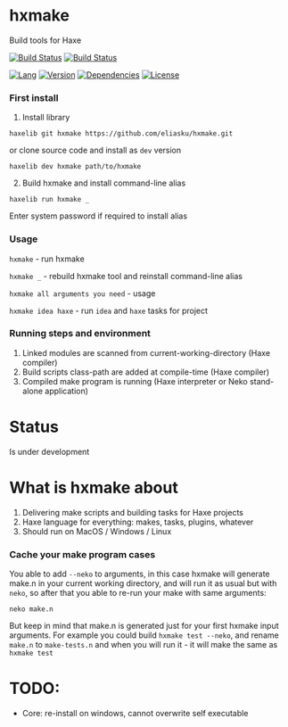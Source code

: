 # hxmake
Build tools for Haxe

[![Build Status](https://travis-ci.org/eliasku/hxmake.svg?branch=master)](https://travis-ci.org/eliasku/hxmake)
[![Build Status](https://ci.appveyor.com/api/projects/status/lxmpp7d9pfoyd7dq/branch/master?svg=true)](https://ci.appveyor.com/project/eliasku/hxmake/branch/master)

[![Lang](https://img.shields.io/badge/language-haxe-orange.svg)](http://haxe.org)
[![Version](https://img.shields.io/badge/version-v0.0.1-green.svg)](https://github.com/eliasku/hxmake)
[![Dependencies](https://img.shields.io/badge/dependencies-none-green.svg)](https://github.com/eliasku/hxmake/blob/master/haxelib.json)
[![License](https://img.shields.io/badge/license-MIT-blue.svg)](http://opensource.org/licenses/MIT)

### First install
1. Install library

`haxelib git hxmake https://github.com/eliasku/hxmake.git`

or clone source code and install as `dev` version

`haxelib dev hxmake path/to/hxmake`

2. Build hxmake and install command-line alias

`haxelib run hxmake _`

Enter system password if required to install alias

### Usage
`hxmake` - run hxmake

`hxmake _` - rebuild hxmake tool and reinstall command-line alias

`hxmake all arguments you need` - usage

`hxmake idea haxe` - run `idea` and `haxe` tasks for project

### Running steps and environment
1. Linked modules are scanned from current-working-directory (Haxe compiler)
2. Build scripts class-path are added at compile-time (Haxe compiler)
3. Compiled make program is running (Haxe interpreter or Neko stand-alone application)

# Status
Is under development

# What is hxmake about
1. Delivering make scripts and building tasks for Haxe projects
2. Haxe language for everything: makes, tasks, plugins, whatever
3. Should run on MacOS / Windows / Linux

### Cache your make program cases
You able to add `--neko` to arguments, in this case hxmake will generate make.n in your current working directory,
and will run it as usual but with `neko`, so after that you able to re-run your make with same arguments:

`neko make.n`

But keep in mind that make.n is generated just for your first hxmake input arguments. For example you could build
`hxmake test --neko`, and rename `make.n` to `make-tests.n` and when you will run it - it will make the same as
`hxmake test`


# TODO:
- Core: re-install on windows, cannot overwrite self executable
